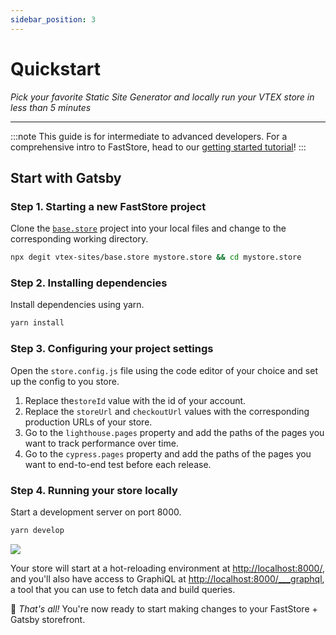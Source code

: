 ```yaml
---
sidebar_position: 3
---
```


# Quickstart

*Pick your favorite Static Site Generator and locally run your VTEX store in less than 5 minutes*

---

:::note 
This guide is for intermediate to advanced developers. For a comprehensive intro to FastStore, head to our [getting started tutorial](/tutorials/architecture/0)!
:::

## Start with Gatsby

### Step 1. Starting a new FastStore project

Clone the [`base.store`](https://github.com/vtex-sites/base.store) project into your local files and change to the corresponding working directory.

```sh
npx degit vtex-sites/base.store mystore.store && cd mystore.store
```

### Step 2. Installing dependencies

Install dependencies using yarn.

```sh
yarn install
```

### Step 3. Configuring your project settings

Open the `store.config.js` file using the code editor of your choice and set up the config to you store.

1. Replace  the`storeId` value with the id of your account.
2. Replace the `storeUrl` and `checkoutUrl` values with the corresponding production URLs of your store.
3. Go to the `lighthouse.pages` property and add the paths of the pages you want to track performance over time.
4. Go to the `cypress.pages` property and add the paths of the pages you want to end-to-end test before each release.

### Step 4. Running your store locally

Start a development server on port 8000.

```sh
yarn develop
```

![](/img/tutorials/gatsby/basestore.gif)

Your store will start at a hot-reloading environment at [http://localhost:8000/](http://localhost:8000/), and you'll also have access to GraphiQL at [http://localhost:8000/___graphql](http://localhost:8000/___graphql), a tool that you can use to fetch data and build queries. 

🎉 *That's all!* You're now ready to start making changes to your FastStore + Gatsby storefront.
